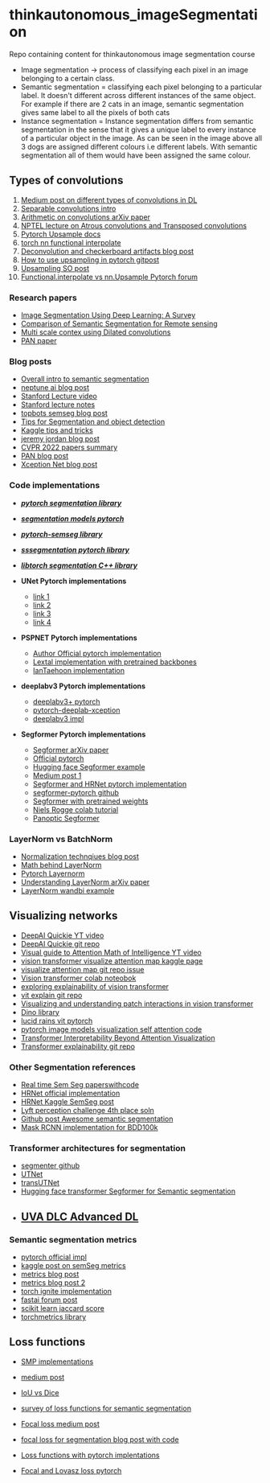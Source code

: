 # thinkautonomous_imageSegmentation
Repo containing content for thinkautonomous image segmentation course 

- Image segmentation -> process of classifying each pixel in an image belonging to a certain class.
- Semantic segmentation = classifying each pixel belonging to a particular label. It doesn't different across different instances of the same object. For example if there are 2 cats in an image, semantic segmentation gives same label to all the pixels of both cats
- Instance segmentation = Instance segmentation differs from semantic segmentation in the sense that it gives a unique label to every instance of a particular object in the image. As can be seen in the image above all 3 dogs are assigned different colours i.e different labels. With semantic segmentation all of them would have been assigned the same colour.



## Types of convolutions
1. [Medium post on different types of convolutions in DL](https://towardsdatascience.com/a-comprehensive-introduction-to-different-types-of-convolutions-in-deep-learning-669281e58215)
2. [Separable convolutions intro](https://towardsdatascience.com/a-basic-introduction-to-separable-convolutions-b99ec3102728)
3. [Arithmetic on convolutions arXiv paper](https://arxiv.org/pdf/1603.07285.pdf)
4. [NPTEL lecture on Atrous convolutions and Transposed convolutions](https://www.youtube.com/watch?v=gmr18xg4wTg)
5. [Pytorch Upsample docs](https://pytorch.org/docs/stable/generated/torch.nn.Upsample)
6. [torch nn functional interpolate](https://pytorch.org/docs/stable/generated/torch.nn.functional.interpolate.html)
7. [Deconvolution and checkerboard artifacts blog post](https://distill.pub/2016/deconv-checkerboard/)
8. [How to use upsampling in pytorch gitpost](https://github.com/christianversloot/machine-learning-articles/blob/main/how-to-use-upsample-for-upsampling-with-pytorch.md)
9. [Upsampling SO post](https://stackoverflow.com/questions/64284755/what-is-the-upsampling-method-called-area-used-for)
10. [Functional.interpolate vs nn.Upsample Pytorch forum](https://discuss.pytorch.org/t/which-function-is-better-for-upsampling-upsampling-or-interpolate/21811/7)



### Research papers
- [Image Segmentation Using Deep Learning: A Survey](https://arxiv.org/abs/2001.05566)
- [Comparison of Semantic Segmentation for Remote sensing](https://arxiv.org/abs/1905.10231)
- [Multi scale contex using Dilated convolutions](https://arxiv.org/abs/1511.07122)
- [PAN paper](https://arxiv.org/pdf/1906.04378.pdf)


### Blog posts
- [Overall intro to semantic segmentation](https://nanonets.com/blog/semantic-image-segmentation-2020/)
- [neptune ai blog post](https://neptune.ai/blog/image-segmentation)
- [Stanford Lecture video](https://www.youtube.com/watch?v=nDPWywWRIRo)
- [Stanford lecture notes](http://cs231n.stanford.edu/slides/2017/cs231n_2017_lecture11.pdf)
- [topbots semseg blog post](https://www.topbots.com/semantic-segmentation-guide/)
- [Tips for Segmentation and object detection](https://neptune.ai/blog/data-exploration-for-image-segmentation-and-object-detection)
- [Kaggle tips and tricks](https://neptune.ai/blog/image-segmentation-tips-and-tricks-from-kaggle-competitions)
- [jeremy jordan blog post](https://www.jeremyjordan.me/semantic-segmentation/)
- [CVPR 2022 papers summary](https://github.com/Jeremy26/CVPR-2022-Papers-EN/blob/main/README.md#2)
- [PAN blog post](https://medium.com/mlearning-ai/review-pan-pyramid-attention-network-for-semantic-segmentation-semantic-segmentation-8d94101ba24a)
- [Xception Net blog post](https://towardsdatascience.com/review-xception-with-depthwise-separable-convolution-better-than-inception-v3-image-dc967dd42568)


### Code implementations
- ***[pytorch segmentation library](https://github.com/yassouali/pytorch-segmentation)***
- ***[segmentation models pytorch](https://github.com/qubvel/segmentation_models.pytorch)***
- ***[pytorch-semseg library](https://github.com/meetps/pytorch-semseg)***
- ***[sssegmentation pytorch library](https://github.com/SegmentationBLWX/sssegmentation)***
- ***[libtorch segmentation C++ library](https://github.com/AllentDan/LibtorchSegmentation)***



- **UNet Pytorch implementations**
    - [link 1](https://github.com/milesial/Pytorch-UNet/blob/master/unet/unet_parts.py)
    - [link 2](https://amaarora.github.io/2020/09/13/unet.html)
    - [link 3](https://github.com/mateuszbuda/brain-segmentation-pytorch/blob/master/unet.py)
    - [link 4](https://towardsdatascience.com/creating-and-training-a-u-net-model-with-pytorch-for-2d-3d-semantic-segmentation-model-building-6ab09d6a0862)

- **PSPNET Pytorch implementations**
    - [Author Official pytorch implementation](https://github.com/hszhao/semseg/blob/master/model/pspnet.py)
    - [Lextal implementation with pretrained backbones](https://github.com/Lextal/pspnet-pytorch)
    - [IanTaehoon implementation](https://github.com/IanTaehoonYoo/semantic-segmentation-pytorch/blob/master/segmentation/models/pspnet.py)

- **deeplabv3 Pytorch implementations**
    - [deeplabv3+ pytorch](https://github.com/VainF/DeepLabV3Plus-Pytorch)
    - [pytorch-deeplab-xception](https://github.com/jfzhang95/pytorch-deeplab-xception)
    - [deeplabv3 impl](https://github.com/fregu856/deeplabv3)    



- **Segformer Pytorch implementations**
    - [Segformer arXiv paper](https://arxiv.org/abs/2105.15203)
    - [Official pytorch](https://github.com/NVlabs/SegFormer)
    - [Hugging face Segformer example](https://huggingface.co/docs/transformers/model_doc/segformer)
    - [Medium post 1](https://towardsdatascience.com/implementing-segformer-in-pytorch-8f4705e2ed0e)
    - [Segformer and HRNet pytorch implementation](https://github.com/camlaedtke/segmentation_pytorch)
    - [segformer-pytorch github](https://github.com/rulixiang/segformer-pytorch)
    - [Segformer with pretrained weights](https://github.com/anibali/segformer)
    - [Niels Rogge colab tutorial](https://colab.research.google.com/github/NielsRogge/Transformers-Tutorials/blob/master/SegFormer/Fine_tune_SegFormer_on_custom_dataset.ipynb#scrollTo=TMYYJ7_do08a)
    - [Panoptic Segformer](https://github.com/zhiqi-li/Panoptic-SegFormer)
    


### LayerNorm vs BatchNorm
- [Normalization technqiues blog post](https://medium.com/techspace-usict/normalization-techniques-in-deep-neural-networks-9121bf100d8)
- [Math behind LayerNorm](https://stats.stackexchange.com/questions/474440/why-do-transformers-use-layer-norm-instead-of-batch-norm)
- [Pytorch Layernorm](https://pytorch.org/docs/stable/generated/torch.nn.LayerNorm.html)
- [Understanding LayerNorm arXiv paper](https://proceedings.neurips.cc/paper/2019/file/2f4fe03d77724a7217006e5d16728874-Paper.pdf)
- [LayerNorm wandbi example](https://wandb.ai/wandb_fc/LayerNorm/reports/Layer-Normalization-in-Pytorch-With-Examples---VmlldzoxMjk5MTk1)


## Visualizing networks
- [DeepAI Quickie YT video](https://www.youtube.com/watch?v=I3VnY01JpSo)
- [DeepAI Quickie git repo](https://github.com/EscVM/EscVM_YT/blob/master/Notebooks/2%20-%20PT1.X%20DeepAI-Quickie/pt_1_vit_attention.ipynb)
- [Visual guide to Attention Math of Intelligence YT video](https://www.youtube.com/watch?v=mMa2PmYJlCo&t=58s)
- [vision transformer visualize attention map kaggle page](https://www.kaggle.com/code/piantic/vision-transformer-vit-visualize-attention-map/notebook)
- [visualize attention map git repo issue](https://github.com/tczhangzhi/VisionTransformer-Pytorch/issues/1)
- [Vision transformer colab noteobok](https://colab.research.google.com/github/hirotomusiker/schwert_colab_data_storage/blob/master/notebook/Vision_Transformer_Tutorial.ipynb)
- [exploring explainability of vision transformer](https://jacobgil.github.io/deeplearning/vision-transformer-explainability)
- [vit explain git repo](https://github.com/jacobgil/vit-explain)
- [Visualizing and understanding patch interactions in vision transformer](https://arxiv.org/abs/2203.05922)
- [Dino library](https://github.com/facebookresearch/dino)
- [lucid rains vit pytorch](https://github.com/lucidrains/vit-pytorch)
- [pytorch image models visualization self attention code](https://github.com/rwightman/pytorch-image-models/discussions/1232)
- [Transformer Interpretability Beyond Attention Visualization](https://arxiv.org/pdf/2012.09838v1.pdf)
- [Transformer explainability git repo](https://github.com/hila-chefer/Transformer-Explainability)


### Other Segmentation references
- [Real time Sem Seg paperswithcode](https://paperswithcode.com/task/real-time-semantic-segmentation)
- [HRNet official implementation](https://github.com/HRNet/HRNet-Semantic-Segmentation)
- [HRNet Kaggle SemSeg post](https://www.kaggle.com/bibek777/try-hrnet-semantic-segmentation)
- [Lyft perception challenge 4th place soln](https://github.com/NikolasEnt/Lyft-Perception-Challenge)
- [Github post Awesome semantic segmentation](https://github.com/mrgloom/awesome-semantic-segmentation)
- [Mask RCNN implementation for BDD100k](https://github.com/TilakD/Object-detection-and-segmentation-for-self-driving-cars)


### Transformer architectures for segmentation
- [segmenter github](https://github.com/rstrudel/segmenter)
- [UTNet](https://github.com/yhygao/UTNet)
- [transUTNet](https://github.com/mkara44/transunet_pytorch)
- [Hugging face transformer Segformer for Semantic segmentation](https://huggingface.co/blog/fine-tune-segformer)
- ## [UVA DLC Advanced DL](https://uvadlc-notebooks.readthedocs.io/en/latest/tutorial_notebooks/tutorial6/Transformers_and_MHAttention.html#The-Transformer-architecture)

### Semantic segmentation metrics
- [pytorch official impl](https://github.com/pytorch/vision/blob/main/references/segmentation/utils.py)
- [kaggle post on semSeg metrics](https://www.kaggle.com/yassinealouini/all-the-segmentation-metrics#Before-you-go)
- [metrics blog post](https://www.jeremyjordan.me/evaluating-image-segmentation-models/)
- [metrics blog post 2](https://ilmonteux.github.io/2019/05/10/segmentation-metrics.html)
- [torch ignite implementation](https://github.com/pytorch/ignite/blob/master/ignite/metrics/metric.py)
- [fastai forum post](https://forums.fast.ai/t/multi-class-semantic-segmentation-metrics-and-accuracy/74665/3)
- [scikit learn jaccard score](https://scikit-learn.org/stable/modules/generated/sklearn.metrics.jaccard_score.html)
- [torchmetrics library](https://torchmetrics.readthedocs.io/en/latest/references/modules.html#iou)


## Loss functions
- [SMP implementations](https://smp.readthedocs.io/en/latest/losses.html)
- [medium post](https://medium.com/@junma11/loss-functions-for-medical-image-segmentation-a-taxonomy-cefa5292eec0#:~:text=Generalized%20Dice%20loss%20is%20the,hard%20cases%20with%20low%20probabilities.)
- [IoU vs Dice](https://stats.stackexchange.com/questions/273537/f1-dice-score-vs-iou/276144#276144)
- [survey of loss functions for semantic segmentation](https://arxiv.org/pdf/2006.14822.pdf)

- [Focal loss medium post](https://medium.com/swlh/understanding-focal-loss-for-pixel-level-classification-in-convolutional-neural-networks-720f19f431b1)

- [focal loss for segmentation blog post with code](https://becominghuman.ai/investigating-focal-and-dice-loss-for-the-kaggle-2018-data-science-bowl-65fb9af4f36c)

 - [Loss functions with pytorch implentations](https://github.com/JunMa11/SegLoss)

 - [Focal and Lovasz loss pytorch](https://github.com/Hsuxu/Loss_ToolBox-PyTorch)